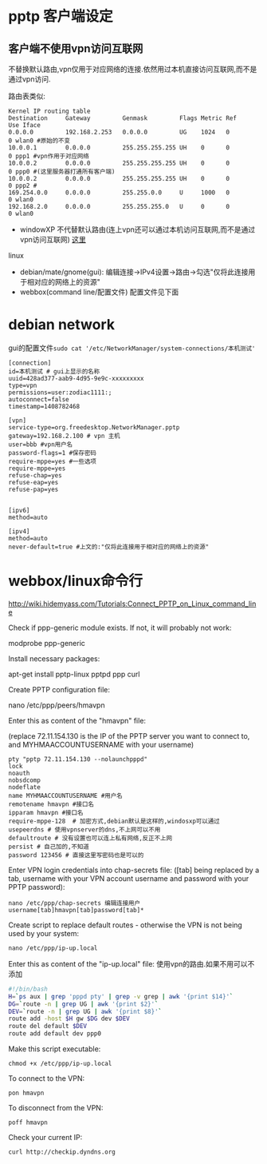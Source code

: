 # pptp 客户端设定

## 客户端不使用vpn访问互联网

不替换默认路由,vpn仅用于对应网络的连接.依然用过本机直接访问互联网,而不是通过vpn访问.

路由表类似:

```text
Kernel IP routing table
Destination     Gateway         Genmask         Flags Metric Ref    Use Iface
0.0.0.0         192.168.2.253   0.0.0.0         UG    1024   0        0 wlan0 #原始的不变
10.0.0.1        0.0.0.0         255.255.255.255 UH    0      0        0 ppp1 #vpn作用于对应网络
10.0.0.2        0.0.0.0         255.255.255.255 UH    0      0        0 ppp0 #(这里服务器打通所有客户端)
10.0.0.2        0.0.0.0         255.255.255.255 UH    0      0        0 ppp2 #
169.254.0.0     0.0.0.0         255.255.0.0     U     1000   0        0 wlan0
192.168.2.0     0.0.0.0         255.255.255.0   U     0      0        0 wlan0
```

* windowXP 不代替默认路由(连上vpn还可以通过本机访问互联网,而不是通过vpn访问互联网) [这里](http://service.tp-link.com.cn/detail_article_414.html)

linux

* debian/mate/gnome(gui): 编辑连接->IPv4设置->路由->勾选"仅将此连接用于相对应的网络上的资源"
* webbox(command line/配置文件) 配置文件见下面

# debian network

gui的配置文件`sudo cat '/etc/NetworkManager/system-connections/本机测试' `

```text
[connection]
id=本机测试 # gui上显示的名称
uuid=428ad377-aab9-4d95-9e9c-xxxxxxxxx
type=vpn
permissions=user:zodiac1111:;
autoconnect=false
timestamp=1408782468

[vpn]
service-type=org.freedesktop.NetworkManager.pptp
gateway=192.168.2.100 # vpn 主机
user=bbb #vpn用户名
password-flags=1 #保存密码
require-mppe=yes #一些选项
require-mppe=yes
refuse-chap=yes
refuse-eap=yes
refuse-pap=yes


[ipv6]
method=auto

[ipv4]
method=auto
never-default=true #上文的:"仅将此连接用于相对应的网络上的资源"

```
# webbox/linux命令行

http://wiki.hidemyass.com/Tutorials:Connect_PPTP_on_Linux_command_line

Check if ppp-generic module exists. If not, it will probably not work:

   modprobe ppp-generic
 

Install necessary packages:

   apt-get install pptp-linux pptpd ppp curl
 
Create PPTP configuration file:

   nano /etc/ppp/peers/hmavpn


Enter this as content of the "hmavpn" file:

(replace 72.11.154.130 is the IP of the PPTP server you want to connect to, and MYHMAACCOUNTUSERNAME with your username)

```
pty "pptp 72.11.154.130 --nolaunchpppd"
lock
noauth
nobsdcomp
nodeflate
name MYHMAACCOUNTUSERNAME #用户名
remotename hmavpn #接口名
ipparam hmavpn #接口名
require-mppe-128  # 加密方式,debian默认是这样的,windosxp可以通过
usepeerdns # 使用vpnserver的dns,不上网可以不用
defaultroute # 没有设置也可以连上私有网络,反正不上网
persist # 自己加的,不知道
password 123456 # 直接这里写密码也是可以的
```

Enter VPN login credentials into chap-secrets file:
([tab] being replaced by a tab, username with your VPN account username and password with your PPTP password):

    nano /etc/ppp/chap-secrets 编辑连接用户
    username[tab]hmavpn[tab]password[tab]*

Create script to replace default routes - otherwise the VPN is not being used by your system:

    nano /etc/ppp/ip-up.local

Enter this as content of the "ip-up.local" file: 使用vpn的路由.如果不用可以不添加

```bash
#!/bin/bash
H=`ps aux | grep 'pppd pty' | grep -v grep | awk '{print $14}'`
DG=`route -n | grep UG | awk '{print $2}'`
DEV=`route -n | grep UG | awk '{print $8}'`
route add -host $H gw $DG dev $DEV
route del default $DEV
route add default dev ppp0
```

Make this script executable:

    chmod +x /etc/ppp/ip-up.local

To connect to the VPN:

    pon hmavpn

To disconnect from the VPN:

    poff hmavpn

Check your current IP:

    curl http://checkip.dyndns.org

